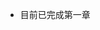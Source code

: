- 目前已完成第一章

<!---
account12348613/account12348613 is a ✨ special ✨ repository because its `README.md` (this file) appears on your GitHub profile.
You can click the Preview link to take a look at your changes.
--->
